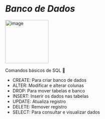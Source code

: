 # *Banco de Dados* 
<img width="138" alt="image" src="https://github.com/user-attachments/assets/590096b8-4728-4397-ada7-0a28121ab9ef">

Comandos básicos de SQL 🏦

- CREATE: Para criar banco de dados
- ALTER: Modificar e alterar colunas
- DROP: Para mover tabelas e banco
- INSERT: Inserir os dados nas tabelas
- UPDATE: Atualiza registro
- DELETE: Remover registro
- SELECT: Para consultar e visualizar dados

